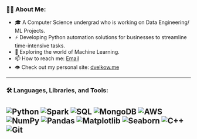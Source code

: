 ### 🧑‍💻 About Me:
- 🎓 A Computer Science undergrad who is working on Data Engineering/ ML Projects.
- ⚡ Developing Python automation solutions for businesses to streamline time-intensive tasks.
- 🌱 Exploring the world of Machine Learning.
- 📫 How to reach me: [Email](mailto:dobromirvelkov@gmail.com)
- 👁 Check out my personal site: [dvelkow.me](https://dvelkow.me)

---

### 🛠️ Languages, Libraries, and Tools:
![Python](https://img.shields.io/badge/-Python-000?&logo=Python)
![Spark](https://img.shields.io/badge/Spark-000?&logo=Apache-Spark&logoColor=white)
![SQL](https://img.shields.io/badge/-SQL-000?&logo=MySQL)
![MongoDB](https://img.shields.io/badge/-MongoDB-000?&logo=MongoDB&logoColor=white)
![AWS](https://img.shields.io/badge/-AWS-000?&logo=Amazon-AWS&logoColor=white)
![NumPy](https://img.shields.io/badge/-NumPy-000?&logo=NumPy)
![Pandas](https://img.shields.io/badge/-Pandas-000?&logo=Pandas)
![Matplotlib](https://img.shields.io/badge/-Matplotlib-000?&logo=Matplotlib)
![Seaborn](https://img.shields.io/badge/-Seaborn-000?&logo=Seaborn)
![C++](https://img.shields.io/badge/-C++-000?&logo=c%2B%2B&logoColor=white)
![Git](https://img.shields.io/badge/-Git-000?&logo=Git&logoColor=white)
---




